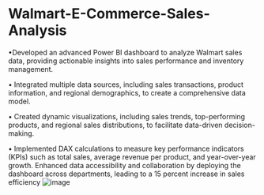 # Walmart-E-Commerce-Sales-Analysis
•Developed an advanced Power BI dashboard to analyze Walmart sales data, providing actionable insights into sales
performance and inventory management.

• Integrated multiple data sources, including sales transactions, product information, and regional demographics, to
create a comprehensive data model.

• Created dynamic visualizations, including sales trends, top-performing products, and regional sales distributions, to
facilitate data-driven decision-making.

• Implemented DAX calculations to measure key performance indicators (KPIs) such as total sales, average revenue
per product, and year-over-year growth. Enhanced data accessibility and collaboration by deploying the dashboard
across departments, leading to a 15 percent increase in sales efficiency
![image](https://github.com/user-attachments/assets/47a781c1-d92e-4fe0-a2d4-eb6f5b104b82)

